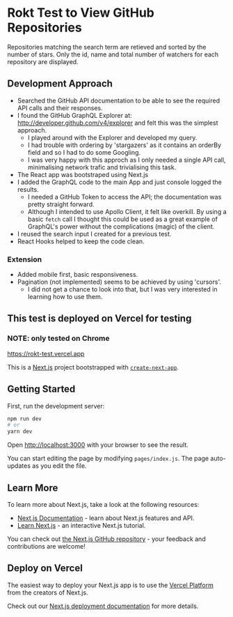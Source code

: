 # Rokt Test to View GitHub Repositories
Repositories matching the search term are retieved and sorted by the number of stars.
Only the id, name and total number of watchers for each repository are displayed.

## Development Approach
- Searched the GitHub API documentation to be able to see the required API calls and their responses.
- I found the GitHub GraphQL Explorer at: http://developer.github.com/v4/explorer and felt this was the simplest approach.
  - I played around with the Explorer and developed my query.
  - I had trouble with ordering by 'stargazers' as it contains an orderBy field and so I had to do some Googling.
  - I was very happy with this approch as I only needed a single API call, minimalising network trafic and trivialising this task.
- The React app was bootstraped using Next.js
- I added the GraphQL code to the main App and just console logged the results.
  - I needed a GitHub Token to access the API; the documentation was pretty straight forward.
  - Although I intended to use Apollo Client, it felt like overkill. By using a basic `fetch` call I thought this
  could be used as a great example of GraphQL's power without the complications (magic) of the client. 
- I reused the search input I created for a previous test.
- React Hooks helped to keep the code clean.

### Extension
- Added mobile first, basic responsiveness.
- Pagination (not implemented) seems to be achieved by using 'cursors'.
  - I did not get a chance to look into that, but I was very interested in learning how to use them.

## This test is deployed on Vercel for testing
### NOTE: only tested on Chrome
https://rokt-test.vercel.app

This is a [Next.js](https://nextjs.org/) project bootstrapped with [`create-next-app`](https://github.com/vercel/next.js/tree/canary/packages/create-next-app).

## Getting Started

First, run the development server:

```bash
npm run dev
# or
yarn dev
```

Open [http://localhost:3000](http://localhost:3000) with your browser to see the result.

You can start editing the page by modifying `pages/index.js`. The page auto-updates as you edit the file.

## Learn More

To learn more about Next.js, take a look at the following resources:

- [Next.js Documentation](https://nextjs.org/docs) - learn about Next.js features and API.
- [Learn Next.js](https://nextjs.org/learn) - an interactive Next.js tutorial.

You can check out [the Next.js GitHub repository](https://github.com/vercel/next.js/) - your feedback and contributions are welcome!

## Deploy on Vercel

The easiest way to deploy your Next.js app is to use the [Vercel Platform](https://vercel.com/import?utm_medium=default-template&filter=next.js&utm_source=create-next-app&utm_campaign=create-next-app-readme) from the creators of Next.js.

Check out our [Next.js deployment documentation](https://nextjs.org/docs/deployment) for more details.
